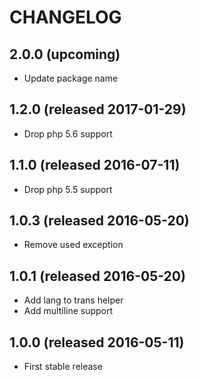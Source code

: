 # CHANGELOG

## 2.0.0 (upcoming)

- Update package name

## 1.2.0 (released 2017-01-29)

- Drop php 5.6 support

## 1.1.0 (released 2016-07-11)

- Drop php 5.5 support

## 1.0.3 (released 2016-05-20)

- Remove used exception

## 1.0.1 (released 2016-05-20)

- Add lang to trans helper
- Add multiline support

## 1.0.0 (released 2016-05-11)

- First stable release
